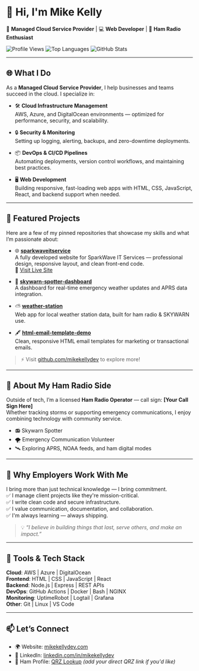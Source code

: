 # 👋 Hi, I'm Mike Kelly

🚀 **Managed Cloud Service Provider** | 💻 **Web Developer** | 📡 **Ham Radio Enthusiast**

![Profile Views](https://komarev.com/ghpvc/?username=mikekellydev&style=flat-square&color=blue)
![Top Languages](https://github-readme-stats.vercel.app/api/top-langs/?username=mikekellydev&layout=compact&theme=default)
![GitHub Stats](https://github-readme-stats.vercel.app/api?username=mikekellydev&show_icons=true&theme=default)

---

## 🌐 What I Do

As a **Managed Cloud Service Provider**, I help businesses and teams succeed in the cloud. I specialize in:

- 🛠️ **Cloud Infrastructure Management**  
  AWS, Azure, and DigitalOcean environments — optimized for performance, security, and scalability.

- 🔒 **Security & Monitoring**  
  Setting up logging, alerting, backups, and zero-downtime deployments.

- 📦 **DevOps & CI/CD Pipelines**  
  Automating deployments, version control workflows, and maintaining best practices.

- 🖥️ **Web Development**  
  Building responsive, fast-loading web apps with HTML, CSS, JavaScript, React, and backend support when needed.

---

## 📌 Featured Projects

Here are a few of my pinned repositories that showcase my skills and what I’m passionate about:

- 🌐 [**sparkwaveitservice**](https://github.com/mikekellydev/sparkwaveitservice)  
  A fully developed website for SparkWave IT Services — professional design, responsive layout, and clean front-end code.  
  🔗 [Visit Live Site](https://mikekellydev.github.io/sparkwaveitservice/)

- 📡 [**skywarn-spotter-dashboard**](https://github.com/mikekellydev/skywarn-spotter-dashboard)  
  A dashboard for real-time emergency weather updates and APRS data integration.

- ⛅ [**weather-station**](https://github.com/mikekellydev/weather-station)  
  Web app for local weather station data, built for ham radio & SKYWARN use.

- 🖋️ [**html-email-template-demo**](https://github.com/mikekellydev/html-email-template-demo)  
  Clean, responsive HTML email templates for marketing or transactional emails.

> ⚡ Visit [github.com/mikekellydev](https://github.com/mikekellydev) to explore more!

---

## 📡 About My Ham Radio Side

Outside of tech, I’m a licensed **Ham Radio Operator** — call sign: **[Your Call Sign Here]**  
Whether tracking storms or supporting emergency communications, I enjoy combining technology with community service.

- 📻 Skywarn Spotter  
- 🌪️ Emergency Communication Volunteer  
- 🛰️ Exploring APRS, NOAA feeds, and ham digital modes  

---

## 💼 Why Employers Work With Me

I bring more than just technical knowledge — I bring commitment.  
✅ I manage client projects like they're mission-critical.  
✅ I write clean code and secure infrastructure.  
✅ I value communication, documentation, and collaboration.  
✅ I'm always learning — always shipping.

> 💡 _“I believe in building things that last, serve others, and make an impact.”_

---

## 🧰 Tools & Tech Stack

**Cloud**: AWS | Azure | DigitalOcean  
**Frontend**: HTML | CSS | JavaScript | React  
**Backend**: Node.js | Express | REST APIs  
**DevOps**: GitHub Actions | Docker | Bash | NGINX  
**Monitoring**: UptimeRobot | Logtail | Grafana  
**Other**: Git | Linux | VS Code

---

## 📫 Let’s Connect

- 🌍 Website: [mikekellydev.com](https://mikekellydev.com)  
- 💼 LinkedIn: [linkedin.com/in/mikekellydev](https://linkedin.com/in/mikekellydev)  
- 📡 Ham Profile: [QRZ Lookup](https://www.qrz.com/) *(add your direct QRZ link if you'd like)*  

